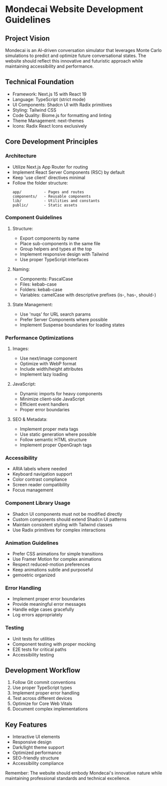 # Mondecai Website Development Guidelines

## Project Vision
Mondecai is an AI-driven conversation simulator that leverages Monte Carlo simulations to predict and optimize future conversational states. The website should reflect this innovative and futuristic approach while maintaining accessibility and performance.

## Technical Foundation
- Framework: Next.js 15 with React 19
- Language: TypeScript (strict mode)
- UI Components: Shadcn UI with Radix primitives
- Styling: Tailwind CSS
- Code Quality: Biome.js for formatting and linting
- Theme Management: next-themes
- Icons: Radix React Icons exclusively

## Core Development Principles

### Architecture
- Utilize Next.js App Router for routing
- Implement React Server Components (RSC) by default
- Keep 'use client' directives minimal
- Follow the folder structure:
  ```
  app/          - Pages and routes
  components/   - Reusable components
  lib/          - Utilities and constants
  public/       - Static assets
  ```

### Component Guidelines
1. Structure:
   - Export components by name
   - Place sub-components in the same file
   - Group helpers and types at the top
   - Implement responsive design with Tailwind
   - Use proper TypeScript interfaces

2. Naming:
   - Components: PascalCase
   - Files: kebab-case
   - Folders: kebab-case
   - Variables: camelCase with descriptive prefixes (is-, has-, should-)

3. State Management:
   - Use 'nuqs' for URL search params
   - Prefer Server Components where possible
   - Implement Suspense boundaries for loading states

### Performance Optimizations
1. Images:
   - Use next/image component
   - Optimize with WebP format
   - Include width/height attributes
   - Implement lazy loading

2. JavaScript:
   - Dynamic imports for heavy components
   - Minimize client-side JavaScript
   - Efficient event handlers
   - Proper error boundaries

3. SEO & Metadata:
   - Implement proper meta tags
   - Use static generation where possible
   - Follow semantic HTML structure
   - Implement proper OpenGraph tags

### Accessibility
- ARIA labels where needed
- Keyboard navigation support
- Color contrast compliance
- Screen reader compatibility
- Focus management

### Component Library Usage
- Shadcn UI components must not be modified directly
- Custom components should extend Shadcn UI patterns
- Maintain consistent styling with Tailwind classes
- Use Radix primitives for complex interactions

### Animation Guidelines
- Prefer CSS animations for simple transitions
- Use Framer Motion for complex animations
- Respect reduced-motion preferences
- Keep animations subtle and purposeful
- gemoetric organized

### Error Handling
- Implement proper error boundaries
- Provide meaningful error messages
- Handle edge cases gracefully
- Log errors appropriately

### Testing
- Unit tests for utilities
- Component testing with proper mocking
- E2E tests for critical paths
- Accessibility testing

## Development Workflow
1. Follow Git commit conventions
2. Use proper TypeScript types
3. Implement proper error handling
4. Test across different devices
5. Optimize for Core Web Vitals
6. Document complex implementations

## Key Features
- Interactive UI elements
- Responsive design
- Dark/light theme support
- Optimized performance
- SEO-friendly structure
- Accessibility compliance

Remember: The website should embody Mondecai's innovative nature while maintaining professional standards and technical excellence.